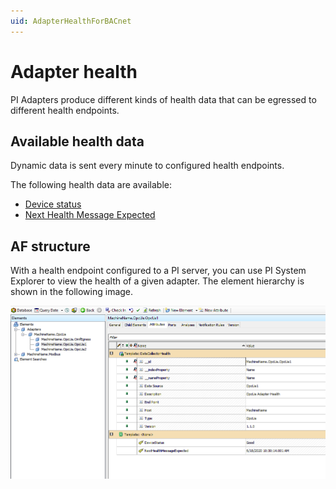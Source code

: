 ```yaml
---
uid: AdapterHealthForBACnet
---
```


# Adapter health

PI Adapters produce different kinds of health data that can be egressed to different health endpoints.

## Available health data

Dynamic data is sent every minute to configured health endpoints.

The following health data are available:

- [Device status](xref:DeviceStatusForBACnet)
- [Next Health Message Expected](xref:NextHealthMessageExpectedForBACnet)

## AF structure

With a health endpoint configured to a PI server, you can use PI System Explorer to view the health of a given adapter. The element hierarchy is shown in the following image.

![Health data](../images/health-data.png)
